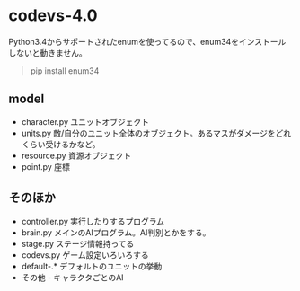 # codevs-4.0

Python3.4からサポートされたenumを使ってるので、enum34をインストールしないと動きません。
> pip install enum34




## model 
- character.py ユニットオブジェクト
- units.py 敵/自分のユニット全体のオブジェクト。あるマスがダメージをどれくらい受けるかなど。
- resource.py 資源オブジェクト
- point.py 座標



## そのほか
- controller.py 実行したりするプログラム
- brain.py メインのAIプログラム。AI判別とかをする。
- stage.py ステージ情報持ってる
- codevs.py ゲーム設定いろいろする
- default-.* デフォルトのユニットの挙動
- その他 - キャラクタごとのAI
